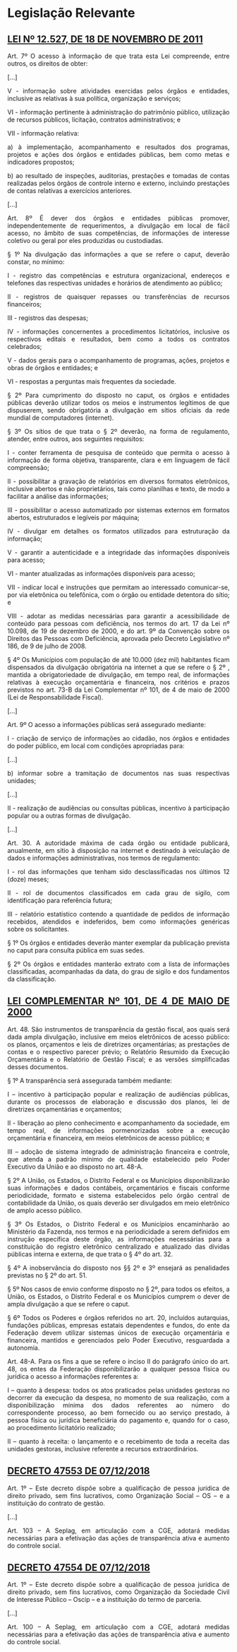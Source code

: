<div style="text-align: justify">

# Legislação Relevante

## [LEI Nº 12.527, DE 18 DE NOVEMBRO DE 2011](http://www.planalto.gov.br/ccivil_03/_ato2011-2014/2011/lei/l12527.htm)

Art. 7º O acesso à informação de que trata esta Lei compreende, entre outros, os direitos de obter:

[...]

V - informação sobre atividades exercidas pelos órgãos e entidades, inclusive as relativas à sua política, organização e serviços;

VI - informação pertinente à administração do patrimônio público, utilização de recursos públicos, licitação, contratos administrativos; e

VII - informação relativa:

a) à implementação, acompanhamento e resultados dos programas, projetos e ações dos órgãos e entidades públicas, bem como metas e indicadores propostos;

b) ao resultado de inspeções, auditorias, prestações e tomadas de contas realizadas pelos órgãos de controle interno e externo, incluindo prestações de contas relativas a exercícios anteriores.

[...]

Art. 8º É dever dos órgãos e entidades públicas promover, independentemente de requerimentos, a divulgação em local de fácil acesso, no âmbito de suas competências, de informações de interesse coletivo ou geral por eles produzidas ou custodiadas.

§ 1º Na divulgação das informações a que se refere o caput, deverão constar, no mínimo:

I - registro das competências e estrutura organizacional, endereços e telefones das respectivas unidades e horários de atendimento ao público;

II - registros de quaisquer repasses ou transferências de recursos financeiros;

III - registros das despesas;

IV - informações concernentes a procedimentos licitatórios, inclusive os respectivos editais e resultados, bem como a todos os contratos celebrados;

V - dados gerais para o acompanhamento de programas, ações, projetos e obras de órgãos e entidades; e

VI - respostas a perguntas mais frequentes da sociedade.

§ 2º Para cumprimento do disposto no caput, os órgãos e entidades públicas deverão utilizar todos os meios e instrumentos legítimos de que dispuserem, sendo obrigatória a divulgação em sítios oficiais da rede mundial de computadores (internet).

§ 3º Os sítios de que trata o § 2º deverão, na forma de regulamento, atender, entre outros, aos seguintes requisitos:

I - conter ferramenta de pesquisa de conteúdo que permita o acesso à informação de forma objetiva, transparente, clara e em linguagem de fácil compreensão;

II - possibilitar a gravação de relatórios em diversos formatos eletrônicos, inclusive abertos e não proprietários, tais como planilhas e texto, de modo a facilitar a análise das informações;

III - possibilitar o acesso automatizado por sistemas externos em formatos abertos, estruturados e legíveis por máquina;

IV - divulgar em detalhes os formatos utilizados para estruturação da informação;

V - garantir a autenticidade e a integridade das informações disponíveis para acesso;

VI - manter atualizadas as informações disponíveis para acesso;

VII - indicar local e instruções que permitam ao interessado comunicar-se, por via eletrônica ou telefônica, com o órgão ou entidade detentora do sítio; e

VIII - adotar as medidas necessárias para garantir a acessibilidade de conteúdo para pessoas com deficiência, nos termos do art. 17 da Lei nº 10.098, de 19 de dezembro de 2000, e do art. 9º da Convenção sobre os Direitos das Pessoas com Deficiência, aprovada pelo Decreto Legislativo nº 186, de 9 de julho de 2008.

§ 4º Os Municípios com população de até 10.000 (dez mil) habitantes ficam dispensados da divulgação obrigatória na internet a que se refere o § 2º , mantida a obrigatoriedade de divulgação, em tempo real, de informações relativas à execução orçamentária e financeira, nos critérios e prazos previstos no art. 73-B da Lei Complementar nº 101, de 4 de maio de 2000 (Lei de Responsabilidade Fiscal).

[...]

Art. 9º O acesso a informações públicas será assegurado mediante:

I - criação de serviço de informações ao cidadão, nos órgãos e entidades do poder público, em local com condições apropriadas para:

[...]

b) informar sobre a tramitação de documentos nas suas respectivas unidades;

[...]

II - realização de audiências ou consultas públicas, incentivo à participação popular ou a outras formas de divulgação.

[...]

Art. 30. A autoridade máxima de cada órgão ou entidade publicará, anualmente, em sítio à disposição na internet e destinado à veiculação de dados e informações administrativas, nos termos de regulamento:

I - rol das informações que tenham sido desclassificadas nos últimos 12 (doze) meses;

II - rol de documentos classificados em cada grau de sigilo, com identificação para referência futura;

III - relatório estatístico contendo a quantidade de pedidos de informação recebidos, atendidos e indeferidos, bem como informações genéricas sobre os solicitantes.

§ 1º Os órgãos e entidades deverão manter exemplar da publicação prevista no caput para consulta pública em suas sedes.

§ 2º Os órgãos e entidades manterão extrato com a lista de informações classificadas, acompanhadas da data, do grau de sigilo e dos fundamentos da classificação.

## [LEI COMPLEMENTAR Nº 101, DE 4 DE MAIO DE 2000](http://www.planalto.gov.br/ccivil_03/leis/lcp/lcp101.htm)

Art. 48. São instrumentos de transparência da gestão fiscal, aos quais será dada ampla divulgação, inclusive em meios eletrônicos de acesso público: os planos, orçamentos e leis de diretrizes orçamentárias; as prestações de contas e o respectivo parecer prévio; o Relatório Resumido da Execução Orçamentária e o Relatório de Gestão Fiscal; e as versões simplificadas desses documentos.

§ 1º A transparência será assegurada também mediante:

I – incentivo à participação popular e realização de audiências públicas, durante os processos de elaboração e discussão dos planos, lei de diretrizes orçamentárias e orçamentos;

II - liberação ao pleno conhecimento e acompanhamento da sociedade, em tempo real, de informações pormenorizadas sobre a execução orçamentária e financeira, em meios eletrônicos de acesso público; e

III – adoção de sistema integrado de administração financeira e controle, que atenda a padrão mínimo de qualidade estabelecido pelo Poder Executivo da União e ao disposto no art. 48-A.

§ 2º A União, os Estados, o Distrito Federal e os Municípios disponibilizarão suas informações e dados contábeis, orçamentários e fiscais conforme periodicidade, formato e sistema estabelecidos pelo órgão central de contabilidade da União, os quais deverão ser divulgados em meio eletrônico de amplo acesso público.

§ 3º Os Estados, o Distrito Federal e os Municípios encaminharão ao Ministério da Fazenda, nos termos e na periodicidade a serem definidos em instrução específica deste órgão, as informações necessárias para a constituição do registro eletrônico centralizado e atualizado das dívidas públicas interna e externa, de que trata o § 4º do art. 32.

§ 4º A inobservância do disposto nos §§ 2º e 3º ensejará as penalidades previstas no § 2º do art. 51.

§ 5º Nos casos de envio conforme disposto no § 2º, para todos os efeitos, a União, os Estados, o Distrito Federal e os Municípios cumprem o dever de ampla divulgação a que se refere o caput.

§ 6º Todos os Poderes e órgãos referidos no art. 20, incluídos autarquias, fundações públicas, empresas estatais dependentes e fundos, do ente da Federação devem utilizar sistemas únicos de execução orçamentária e financeira, mantidos e gerenciados pelo Poder Executivo, resguardada a autonomia.

Art. 48-A. Para os fins a que se refere o inciso II do parágrafo único do art. 48, os entes da Federação disponibilizarão a qualquer pessoa física ou jurídica o acesso a informações referentes a:

I – quanto à despesa: todos os atos praticados pelas unidades gestoras no decorrer da execução da despesa, no momento de sua realização, com a disponibilização mínima dos dados referentes ao número do correspondente processo, ao bem fornecido ou ao serviço prestado, à pessoa física ou jurídica beneficiária do pagamento e, quando for o caso, ao procedimento licitatório realizado;

II – quanto à receita: o lançamento e o recebimento de toda a receita das unidades gestoras, inclusive referente a recursos extraordinários.


## [DECRETO 47553 DE 07/12/2018](https://www.almg.gov.br/consulte/legislacao/completa/completa-nova-min.html?tipo=DEC&num=47553&comp=&ano=2018&texto=original)

Art. 1º – Este decreto dispõe sobre a qualificação de pessoa jurídica de direito privado, sem fins lucrativos, como Organização Social – OS – e a instituição do contrato de gestão.

[...]

Art. 103 – A Seplag, em articulação com a CGE, adotará medidas necessárias para a efetivação das ações de transparência ativa e aumento do controle social.

## [DECRETO 47554 DE 07/12/2018](https://www.almg.gov.br/consulte/legislacao/completa/completa-nova-min.html?tipo=DEC&num=47554&comp=&ano=2018&texto=original)

Art. 1º – Este decreto dispõe sobre a qualificação de pessoa jurídica de direito privado, sem fins lucrativos, como Organização da Sociedade Civil de Interesse Público – Oscip – e a instituição do termo de parceria.

[...]

Art. 100 – A Seplag, em articulação com a CGE, adotará medidas necessárias para a efetivação das ações de transparência ativa e aumento do controle social.




</div>
